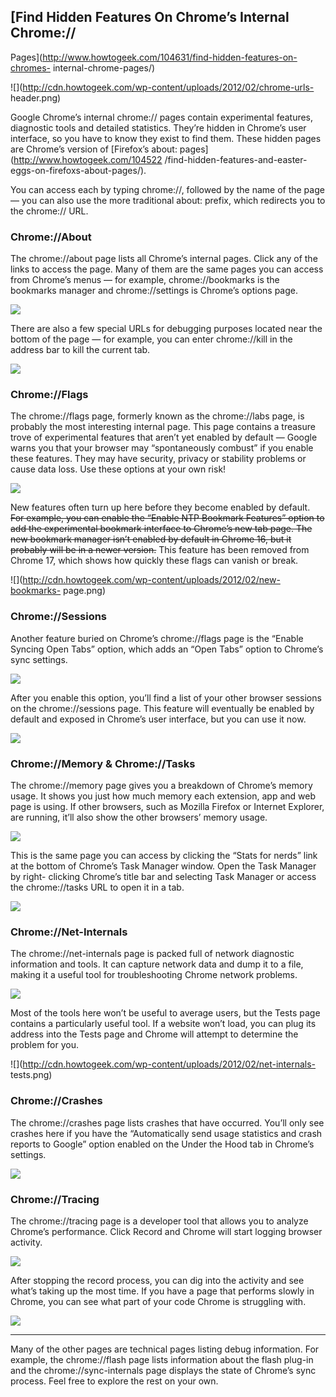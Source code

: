 ## [Find Hidden Features On Chrome’s Internal Chrome://
Pages](http://www.howtogeek.com/104631/find-hidden-features-on-chromes-
internal-chrome-pages/)

![](http://cdn.howtogeek.com/wp-content/uploads/2012/02/chrome-urls-
header.png)

Google Chrome’s internal chrome:// pages contain experimental features,
diagnostic tools and detailed statistics. They’re hidden in Chrome’s user
interface, so you have to know they exist to find them. These hidden pages are
Chrome’s version of [Firefox’s about: pages](http://www.howtogeek.com/104522
/find-hidden-features-and-easter-eggs-on-firefoxs-about-pages/).

You can access each by typing chrome://, followed by the name of the page —
you can also use the more traditional about: prefix, which redirects you to
the chrome:// URL.

### Chrome://About

The chrome://about page lists all Chrome’s internal pages. Click any of the
links to access the page. Many of them are the same pages you can access from
Chrome’s menus — for example, chrome://bookmarks is the bookmarks manager and
chrome://settings is Chrome’s options page.

![](http://cdn.howtogeek.com/wp-content/uploads/2012/02/about1.png)

There are also a few special URLs for debugging purposes located near the
bottom of the page — for example, you can enter chrome://kill in the address
bar to kill the current tab.

![](http://cdn.howtogeek.com/wp-content/uploads/2012/02/dead-tab.png)

### Chrome://Flags

The chrome://flags page, formerly known as the chrome://labs page, is probably
the most interesting internal page. This page contains a treasure trove of
experimental features that aren’t yet enabled by default — Google warns you
that your browser may “spontaneously combust” if you enable these features.
They may have security, privacy or stability problems or cause data loss. Use
these options at your own risk!

![](http://cdn.howtogeek.com/wp-content/uploads/2012/02/flags.png)

New features often turn up here before they become enabled by default.
<del>For example, you can enable the “Enable NTP Bookmark Features” option to
add the experimental bookmark interface to Chrome’s new tab page. The new
bookmark manager isn’t enabled by default in Chrome 16, but it probably will
be in a newer version.</del> This feature has been removed from Chrome 17,
which shows how quickly these flags can vanish or break.

![](http://cdn.howtogeek.com/wp-content/uploads/2012/02/new-bookmarks-
page.png)

### Chrome://Sessions

Another feature buried on Chrome’s chrome://flags page is the “Enable Syncing
Open Tabs” option, which adds an “Open Tabs” option to Chrome’s sync settings.

![](http://cdn.howtogeek.com/wp-content/uploads/2012/02/new-sync-option.png)

After you enable this option, you’ll find a list of your other browser
sessions on the chrome://sessions page. This feature will eventually be
enabled by default and exposed in Chrome’s user interface, but you can use it
now.

![](http://cdn.howtogeek.com/wp-content/uploads/2012/02/sessions.png)

### Chrome://Memory & Chrome://Tasks

The chrome://memory page gives you a breakdown of Chrome’s memory usage. It
shows you just how much memory each extension, app and web page is using. If
other browsers, such as Mozilla Firefox or Internet Explorer, are running,
it’ll also show the other browsers’ memory usage.

![](http://cdn.howtogeek.com/wp-content/uploads/2012/02/memory.png)

This is the same page you can access by clicking the “Stats for nerds” link at
the bottom of Chrome’s Task Manager window. Open the Task Manager by right-
clicking Chrome’s title bar and selecting Task Manager or access the
chrome://tasks URL to open it in a tab.

![](http://cdn.howtogeek.com/wp-content/uploads/2012/02/tasks.png)

### Chrome://Net-Internals

The chrome://net-internals page is packed full of network diagnostic
information and tools. It can capture network data and dump it to a file,
making it a useful tool for troubleshooting Chrome network problems.

![](http://cdn.howtogeek.com/wp-content/uploads/2012/02/net-internals.png)

Most of the tools here won’t be useful to average users, but the Tests page
contains a particularly useful tool. If a website won’t load, you can plug its
address into the Tests page and Chrome will attempt to determine the problem
for you.

![](http://cdn.howtogeek.com/wp-content/uploads/2012/02/net-internals-
tests.png)

### Chrome://Crashes

The chrome://crashes page lists crashes that have occurred. You’ll only see
crashes here if you have the “Automatically send usage statistics and crash
reports to Google” option enabled on the Under the Hood tab in Chrome’s
settings.

![](http://cdn.howtogeek.com/wp-content/uploads/2012/02/crashes.png)

### Chrome://Tracing

The chrome://tracing page is a developer tool that allows you to analyze
Chrome’s performance. Click Record and Chrome will start logging browser
activity.

![](http://cdn.howtogeek.com/wp-content/uploads/2012/02/tracing-1.png)

After stopping the record process, you can dig into the activity and see
what’s taking up the most time. If you have a page that performs slowly in
Chrome, you can see what part of your code Chrome is struggling with.

![](http://cdn.howtogeek.com/wp-content/uploads/2012/02/tracing-2.png)

* * *

Many of the other pages are technical pages listing debug information. For
example, the chrome://flash page lists information about the flash plug-in and
the chrome://sync-internals page displays the state of Chrome’s sync process.
Feel free to explore the rest on your own.

